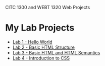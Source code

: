 CITC 1300 and WEBT 1320 Web Projects

<h1>My Lab Projects</h1>
<ul>
<li><a href="Hello_World/index.html" target="_blank"> Lab 1 - Hello World</a></li> 

<li><a href="Lab2/index.html" target="_blank"> Lab 2 - Basic HTML Structure </a></li>

<li><a href="Lab3/index.html" target="_blank"> Lab 3 - Basic HTML and HTML Semantics</a></li>

<li><a href="Lab4/index.html" target="_blank"> Lab 4 - Introduction to CSS</a></li>

</ul>
<h1>
